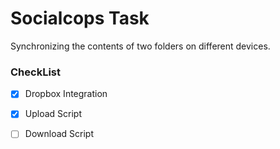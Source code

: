 # Socialcops Task
Synchronizing the contents of two folders on different devices.

### CheckList

- [x] Dropbox Integration
- [x] Upload Script
- [ ] Download Script

